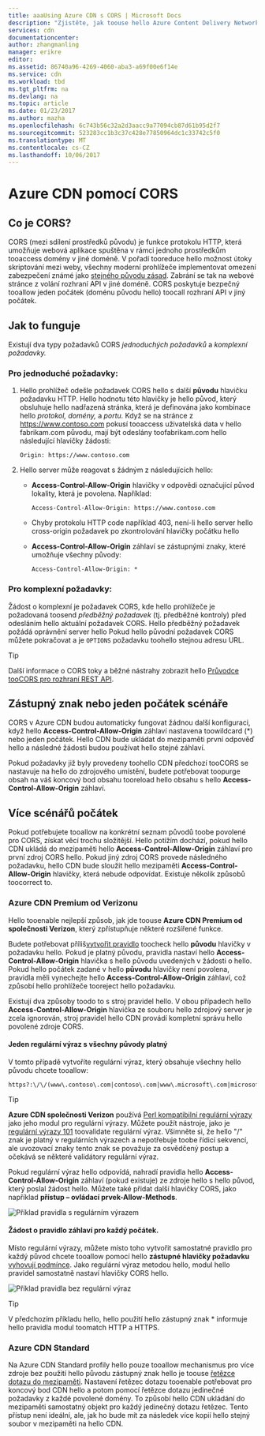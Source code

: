 ```yaml
---
title: aaaUsing Azure CDN s CORS | Microsoft Docs
description: "Zjistěte, jak toouse hello Azure Content Delivery Network (CDN) toowith sdílení prostředků různých původů (CORS)."
services: cdn
documentationcenter: 
author: zhangmanling
manager: erikre
editor: 
ms.assetid: 86740a96-4269-4060-aba3-a69f00e6f14e
ms.service: cdn
ms.workload: tbd
ms.tgt_pltfrm: na
ms.devlang: na
ms.topic: article
ms.date: 01/23/2017
ms.author: mazha
ms.openlocfilehash: 6c743b56c32a2d3aacc9a77094cb87d61b95d2f7
ms.sourcegitcommit: 523283cc1b3c37c428e77850964dc1c33742c5f0
ms.translationtype: MT
ms.contentlocale: cs-CZ
ms.lasthandoff: 10/06/2017
---
```

# <a name="using-azure-cdn-with-cors"></a>Azure CDN pomocí CORS
## <a name="what-is-cors"></a>Co je CORS?
CORS (mezi sdílení prostředků původu) je funkce protokolu HTTP, která umožňuje webová aplikace spuštěna v rámci jednoho prostředkům tooaccess domény v jiné doméně. V pořadí tooreduce hello možnost útoky skriptování mezi weby, všechny moderní prohlížeče implementovat omezení zabezpečení známé jako [stejného původu zásad](http://www.w3.org/Security/wiki/Same_Origin_Policy).  Zabrání se tak na webové stránce z volání rozhraní API v jiné doméně.  CORS poskytuje bezpečný tooallow jeden počátek (doménu původu hello) toocall rozhraní API v jiný počátek.

## <a name="how-it-works"></a>Jak to funguje
Existují dva typy požadavků CORS *jednoduchých požadavků* a *komplexní požadavky.*

### <a name="for-simple-requests"></a>Pro jednoduché požadavky:

1. Hello prohlížeč odešle požadavek CORS hello s další **původu** hlavičku požadavku HTTP. Hello hodnotu této hlavičky je hello původ, který obsluhuje hello nadřazená stránka, která je definována jako kombinace hello *protokol,* *domény,* a *portu.*  Když se na stránce z https://www.contoso.com pokusí tooaccess uživatelská data v hello fabrikam.com původu, mají být odeslány toofabrikam.com hello následující hlavičky žádosti:

   `Origin: https://www.contoso.com`

2. Hello server může reagovat s žádným z následujících hello:

   * **Access-Control-Allow-Origin** hlavičky v odpovědi označující původ lokality, která je povolena. Například:

     `Access-Control-Allow-Origin: https://www.contoso.com`

   * Chyby protokolu HTTP code například 403, není-li hello server hello cross-origin požadavek po zkontrolování hlavičky počátku hello

   * **Access-Control-Allow-Origin** záhlaví se zástupnými znaky, které umožňuje všechny původy:

     `Access-Control-Allow-Origin: *`

### <a name="for-complex-requests"></a>Pro komplexní požadavky:

Žádost o komplexní je požadavek CORS, kde hello prohlížeče je požadovaná toosend *předběžný požadavek* (tj. předběžné kontroly) před odesláním hello aktuální požadavek CORS. Hello předběžný požadavek požádá oprávnění server hello Pokud hello původní požadavek CORS můžete pokračovat a je `OPTIONS` požadavku toohello stejnou adresu URL.

> [!TIP]
> Další informace o CORS toky a běžné nástrahy zobrazit hello [Průvodce tooCORS pro rozhraní REST API](https://www.moesif.com/blog/technical/cors/Authoritative-Guide-to-CORS-Cross-Origin-Resource-Sharing-for-REST-APIs/).
>
>

## <a name="wildcard-or-single-origin-scenarios"></a>Zástupný znak nebo jeden počátek scénáře
CORS v Azure CDN budou automaticky fungovat žádnou další konfiguraci, když hello **Access-Control-Allow-Origin** záhlaví nastavena toowildcard (*) nebo jeden počátek.  Hello CDN bude ukládat do mezipaměti první odpověď hello a následné žádosti budou používat hello stejné záhlaví.

Pokud požadavky již byly provedeny toohello CDN předchozí tooCORS se nastavuje na hello do zdrojového umístění, budete potřebovat toopurge obsah na váš koncový bod obsahu tooreload hello obsahu s hello **Access-Control-Allow-Origin** záhlaví.

## <a name="multiple-origin-scenarios"></a>Více scénářů počátek
Pokud potřebujete tooallow na konkrétní seznam původů toobe povolené pro CORS, získat věcí trochu složitější. Hello potížím dochází, pokud hello CDN ukládá do mezipaměti hello **Access-Control-Allow-Origin** záhlaví pro první zdroj CORS hello.  Pokud jiný zdroj CORS provede následného požadavku, hello CDN bude sloužit hello mezipaměti **Access-Control-Allow-Origin** hlavičky, která nebude odpovídat.  Existuje několik způsobů toocorrect to.

### <a name="azure-cdn-premium-from-verizon"></a>Azure CDN Premium od Verizonu
Hello tooenable nejlepší způsob, jak jde toouse **Azure CDN Premium od společnosti Verizon**, který zpřístupňuje některé rozšířené funkce. 

Budete potřebovat příliš[vytvořit pravidlo](cdn-rules-engine.md) toocheck hello **původu** hlavičky v požadavku hello.  Pokud je platný původu, pravidla nastaví hello **Access-Control-Allow-Origin** hlavička s hello původu uvedených v žádosti o hello.  Pokud hello počátek zadané v hello **původu** hlavičky není povolena, pravidla měli vynechejte hello **Access-Control-Allow-Origin** záhlaví, což způsobí hello prohlížeče tooreject hello požadavku. 

Existují dva způsoby toodo to s stroj pravidel hello.  V obou případech hello **Access-Control-Allow-Origin** hlavička ze souboru hello zdrojový server je zcela ignorován, stroj pravidel hello CDN provádí kompletní správu hello povolené zdroje CORS.

#### <a name="one-regular-expression-with-all-valid-origins"></a>Jeden regulární výraz s všechny původy platný
V tomto případě vytvoříte regulární výraz, který obsahuje všechny hello původu chcete tooallow: 

    https?:\/\/(www\.contoso\.com|contoso\.com|www\.microsoft\.com|microsoft.com\.com)$

> [!TIP]
> **Azure CDN společnosti Verizon** používá [Perl kompatibilní regulární výrazy](http://pcre.org/) jako jeho modul pro regulární výrazy.  Můžete použít nástroje, jako je [regulární výrazy 101](https://regex101.com/) toovalidate regulární výraz.  Všimněte si, že hello "/" znak je platný v regulárních výrazech a nepotřebuje toobe řídicí sekvencí, ale uvozovací znaky tento znak se považuje za osvědčený postup a očekává se některé validátory regulární výraz.
> 
> 

Pokud regulární výraz hello odpovídá, nahradí pravidla hello **Access-Control-Allow-Origin** záhlaví (pokud existuje) ze zdroje hello s hello původ, který poslal žádost hello.  Můžete také přidat další hlavičky CORS, jako například **přístup – ovládací prvek-Allow-Methods**.

![Příklad pravidla s regulárním výrazem](./media/cdn-cors/cdn-cors-regex.png)

#### <a name="request-header-rule-for-each-origin"></a>Žádost o pravidlo záhlaví pro každý počátek.
Místo regulární výrazy, můžete místo toho vytvořit samostatné pravidlo pro každý původ chcete tooallow pomocí hello **zástupné hlavičky požadavku** [vyhovují podmínce](https://msdn.microsoft.com/library/mt757336.aspx#Anchor_1). Jako regulární výraz metodou hello, modul hello pravidel samostatně nastaví hlavičky CORS hello. 

![Příklad pravidla bez regulární výraz](./media/cdn-cors/cdn-cors-no-regex.png)

> [!TIP]
> V předchozím příkladu hello, hello použití hello zástupný znak * informuje hello pravidla modul toomatch HTTP a HTTPS.
> 
> 

### <a name="azure-cdn-standard"></a>Azure CDN Standard
Na Azure CDN Standard profily hello pouze tooallow mechanismus pro více zdroje bez použití hello původu zástupný znak hello je toouse [řetězce dotazu do mezipaměti](cdn-query-string.md).  Nastavení řetězec dotazu tooenable potřebovat pro koncový bod CDN hello a potom pomocí řetězce dotazu jedinečné požadavky z každé povolené domény. To způsobí hello CDN ukládání do mezipaměti samostatný objekt pro každý jedinečný dotazu řetězec. Tento přístup není ideální, ale, jak ho bude mít za následek více kopií hello stejný soubor v mezipaměti na hello CDN.  

